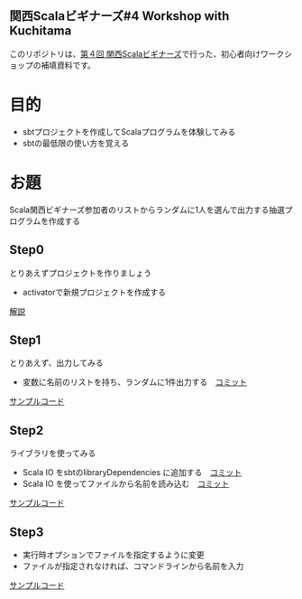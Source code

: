 関西Scalaビギナーズ#4 Workshop with Kuchitama
----

このリポジトリは、[第４回 関西Scalaビギナーズ](http://connpass.com/event/8127/)で行った、初心者向けワークショップの補填資料です。

# 目的

* sbtプロジェクトを作成してScalaプログラムを体験してみる
* sbtの最低限の使い方を覚える

# お題

Scala関西ビギナーズ参加者のリストからランダムに1人を選んで出力する抽選プログラムを作成する

## Step0

とりあえずプロジェクトを作りましょう

* activatorで新規プロジェクトを作成する

[解説](https://github.com/Kuchitama/scalakb4_workshop/wiki/Step0)

## Step1

とりあえず、出力してみる

* 変数に名前のリストを持ち、ランダムに1件出力する　[コミット](https://github.com/Kuchitama/scalakb4_workshop/commit/d2a27892e58ea6267bae15f8325d4163a4aea9b8)

[サンプルコード](https://github.com/Kuchitama/scalakb4_workshop/releases/tag/step1)


## Step2

ライブラリを使ってみる

* Scala IO をsbtのlibraryDependencies に追加する　[コミット](https://github.com/Kuchitama/scalakb4_workshop/commit/5858ce23dcbdf67e5ede5ea55d9794263b59d347)
* Scala IO を使ってファイルから名前を読み込む　[コミット](https://github.com/Kuchitama/scalakb4_workshop/commit/173a1cfe291913b0d1e32f4d4b48e5d75b0f1cbe)

[サンプルコード](https://github.com/Kuchitama/scalakb4_workshop/releases/tag/step2)

## Step3

* 実行時オプションでファイルを指定するように変更
* ファイルが指定されなければ、コマンドラインから名前を入力

[サンプルコード](https://github.com/Kuchitama/scalakb4_workshop/releases/tag/step3)



